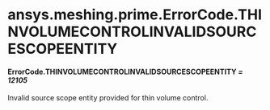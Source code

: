 # ansys.meshing.prime.ErrorCode.THINVOLUMECONTROLINVALIDSOURCESCOPEENTITY



#### ErrorCode.THINVOLUMECONTROLINVALIDSOURCESCOPEENTITY *= 12105*

Invalid source scope entity provided for thin volume control.

<!-- !! processed by numpydoc !! -->
